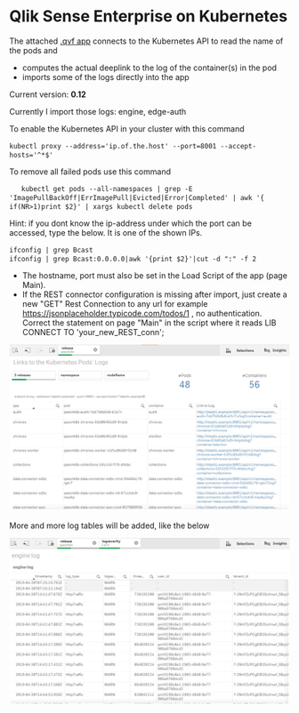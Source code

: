 # Qlik Sense Enterprise on Kubernetes

The attached <a href="https://github.com/ChristofSchwarz/qs_on_Kubernetes/blob/master/QSEonK8s%20Logs.qvf?raw=true">.qvf app</a> connects to the Kubernetes API to read the name of the pods and 
 - computes the actual deeplink to the log of the container(s) in the pod
 - imports some of the logs directly into the app

Current version: __0.12__

Currently I import those logs: engine, edge-auth

 To enable the Kubernetes API in your cluster with this command
```
kubectl proxy --address='ip.of.the.host' --port=8001 --accept-hosts='^*$'
```

 To remove all failed pods use this command
```
   kubectl get pods --all-namespaces | grep -E 'ImagePullBackOff|ErrImagePull|Evicted|Error|Completed' | awk '{ if(NR>1)print $2}' | xargs kubectl delete pods
```

Hint: if you dont know the ip-address under which the port can be accessed, type the below. It is one of the shown IPs.
```
ifconfig | grep Bcast
ifconfig | grep Bcast:0.0.0.0|awk '{print $2}'|cut -d ":" -f 2
```

 * The hostname, port must also be set in the Load Script of the app (page Main).
 * If the REST connector configuration is missing after import, just create a new "GET" Rest Connection to any url for example https://jsonplaceholder.typicode.com/todos/1 , no authentication. Correct the statement on page "Main" in the script where it reads LIB CONNECT TO 'your_new_REST_conn';


![alttext](https://github.com/ChristofSchwarz/pics/raw/master/k8slog1.png "screenshot")

More and more log tables will be added, like the below

![alttext](https://github.com/ChristofSchwarz/pics/raw/master/k8slog2.png "screenshot")


